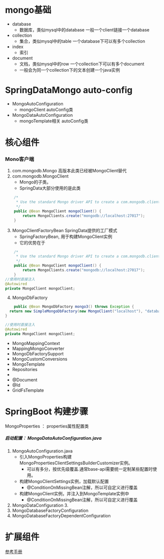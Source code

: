 # mongo基础
* database
  * 数据库，类似mysql中的database 一般一个client链接一个database
* collection
  * 集合，类似mysql中的table 一个database下可以有多个collection
* index
  * 索引
* document
  * 文档，类似mysql中的row 一个collection下可以有多个document
  * 一般会为同一个collection下的文本创建一个java实例


# SpringDataMongo auto-config
* MongoAutoConfiguration
  * mongoClient autoConfig类
* MongoDataAutoConfiguration
  * mongoTemplate相关 autoConfig类

# 核心组件
### Mono客户端
1. com.mongodb.Mongo 高版本此类已经被MongoClient替代
2. com.mongodb.MongoClient 
   *  Mongo的子类。
   * SpringData大部分使用的是此类
~~~ java
    /*
     * Use the standard Mongo driver API to create a com.mongodb.client.MongoClient instance.
     */
    public @Bean MongoClient mongoClient() {
        return MongoClients.create("mongodb://localhost:27017");
    }
~~~
3. MongoClientFactoryBean SpringData提供的工厂模式
   * SpringFactoryBean, 用于构建MongoClient实例
   * 它的优势在于
~~~ java
    /*
     * Use the standard Mongo driver API to create a com.mongodb.client.MongoClient instance.
     */
    public @Bean MongoClient mongoClient() {
        return MongoClients.create("mongodb://localhost:27017");
    }
//使用时直接注入
@Autowired
private MongoClient mongoClient;     
~~~
4. MongoDbFactory
~~~java
    public @Bean MongoDbFactory mongo3() throws Exception {
  return new SimpleMongoDbFactory(new MongoClient("localhost"), "database");
}

//使用时直接注入
@Autowired
private MongoClient mongoClient;  
~~~
* MongoMappingContext
* MappingMongoConverter
* MongoDbFactorySupport
* MongoCustomConversions
* MongoTemplate
* Repositories
* 
* @Document
* @Id
* GridFsTemplate


# SpringBoot 构建步骤
MongoProperties ： properties属性配置类
##### 启动配置： MongoDataAutoConfiguration.java
1. MongoAutoConfiguration.java 
   * 引入MongoProperties构建MongoPropertiesClientSettingsBuilderCustomizer实例。
     * 可以有多分，按优先级覆盖.通常base-api需要统一定制某些配置时使用。
   * 构建MongoClientSettings实例，加载默认配置
     * @ConditionOnMissingBean注解，所以可自定义进行覆盖
   * 构建MongoClient实例，并注入到MongoTemplate实例中
     * @ConditionOnMissingBean注解，所以可自定义进行覆盖
2. MongoDataConfiguration
   3. 
3. MongoDatabaseFactoryConfiguration
4. MongoDatabaseFactoryDependentConfiguration

# 扩展组件



[参考手册](https://www.springcloud.cc/spring-data-mongodb.html#mongodb-getting-started)